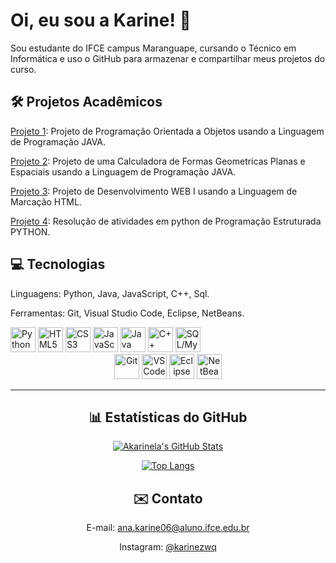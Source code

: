 # Oi, eu sou a Karine! 🙂
Sou estudante do IFCE campus Maranguape, cursando o Técnico em Informática e uso o GitHub para armazenar e compartilhar meus projetos do curso.

## 🛠 Projetos Acadêmicos
[Projeto 1](https://github.com/akarinela/DISCIPLINA-POO-2025.1): Projeto de Programação Orientada a Objetos usando a Linguagem de Programação JAVA.

[Projeto 2](https://github.com/akarinela/Projeto-figurasGeometricasPOO): Projeto de uma Calculadora de Formas Geometricas Planas e Espaciais usando a Linguagem de Programação JAVA.

[Projeto 3](https://github.com/akarinela/Projetos-HTML-Web): Projeto de Desenvolvimento WEB I usando a Linguagem de Marcação HTML.

[Projeto 4](https://github.com/akarinela/Projetos-PEST): Resolução de atividades em python de Programação Estruturada PYTHON.

## 💻 Tecnologias
Linguagens: Python, Java, JavaScript, C++, Sql.

Ferramentas: Git, Visual Studio Code, Eclipse, NetBeans.

<!-- Linguagens -->
  <img src="https://cdn.jsdelivr.net/gh/devicons/devicon/icons/python/python-original.svg" width="40" alt="Python"/>
  <img src="https://cdn.jsdelivr.net/gh/devicons/devicon/icons/html5/html5-original.svg" width="40" alt="HTML5"/>
  <img src="https://cdn.jsdelivr.net/gh/devicons/devicon/icons/css3/css3-original.svg" width="40" alt="CSS3"/>
  <img src="https://cdn.jsdelivr.net/gh/devicons/devicon/icons/javascript/javascript-original.svg" width="40" alt="JavaScript"/>
  <img src="https://cdn.jsdelivr.net/gh/devicons/devicon/icons/java/java-original.svg" width="40" alt="Java"/>
  <img src="https://cdn.jsdelivr.net/gh/devicons/devicon/icons/cplusplus/cplusplus-original.svg" width="40" alt="C++"/>
  <img src="https://cdn.jsdelivr.net/gh/devicons/devicon/icons/mysql/mysql-original.svg" width="40" alt="SQL/MySQL"/>
</div>

<br>

<div align="center">
  <!-- Ferramentas -->
  <img src="https://cdn.jsdelivr.net/gh/devicons/devicon/icons/git/git-original.svg" width="40" alt="Git"/>
  <img src="https://cdn.jsdelivr.net/gh/devicons/devicon/icons/vscode/vscode-original.svg" width="40" alt="VS Code"/>
  <img src="https://cdn.jsdelivr.net/gh/devicons/devicon/icons/eclipse/eclipse-original.svg" width="40" alt="Eclipse"/>
  <img src="https://cdn.jsdelivr.net/gh/devicons/devicon/icons/netbeans/netbeans-original.svg" width="40" alt="NetBeans"/>


---

## 📊 Estatísticas do GitHub
<div align="center">
  
[![Akarinela's GitHub Stats](https://github-readme-stats.vercel.app/api?username=akarinela&show_icons=true&theme=tokyonight)](https://github.com/akarinela)

[![Top Langs](https://github-readme-stats.vercel.app/api/top-langs/?username=akarinela&layout=compact&theme=tokyonight)](https://github.com/akarinela)

</div>

## ✉️ Contato
E-mail: ana.karine06@aluno.ifce.edu.br

Instagram: [@karinezwq](https://www.instagram.com/karinezwq/)
